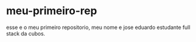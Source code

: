 # meu-primeiro-rep
esse e o meu primeiro repositorio, meu nome e jose eduardo estudante full stack da cubos.
